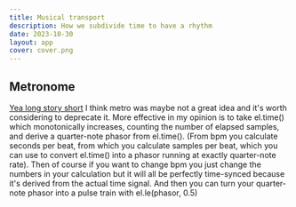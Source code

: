 ```yaml
---
title: Musical transport
description: How we subdivide time to have a rhythm
date: 2023-10-30
layout: app
cover: cover.png
---
```


<script setup>
import { defineAsyncComponent } from 'vue'

const ElemTimeMath = defineAsyncComponent(() =>import('../../../../audio/time/ElemTimeMath.vue'))
</script>

<client-only>
<ElemTimeMath />
</client-only>

## Metronome

[Yea long story short](https://discord.com/channels/826071713426178078/834787928688689172/1127958693695205387) I think metro was maybe not a great idea and it's worth considering to deprecate it. More effective in my opinion is to take el.time() which monotonically increases, counting the number of elapsed samples, and derive a quarter-note phasor from el.time(). (From bpm you calculate seconds per beat, from which you calculate samples per beat, which you can use to convert el.time() into a phasor running at exactly quarter-note rate). Then of course if you want to change bpm you just change the numbers in your calculation but it will all be perfectly time-synced because it's derived from the actual time signal. And then you can turn your quarter-note phasor into a pulse train with el.le(phasor, 0.5)
